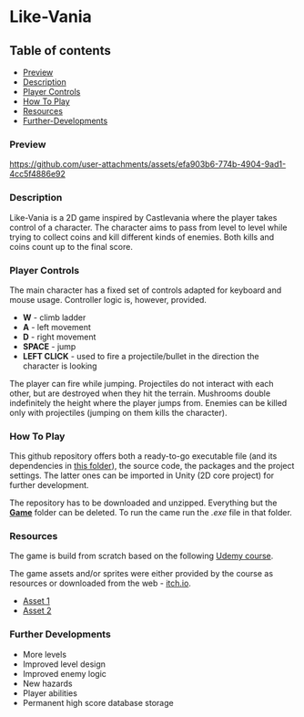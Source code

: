 # Like-Vania

## Table of contents

- [Preview](#preview)
- [Description](#description)
- [Player Controls](#player-controls)
- [How To Play](#how-to-play)
- [Resources](#resources)
- [Further-Developments](#further-developments)

### Preview

https://github.com/user-attachments/assets/efa903b6-774b-4904-9ad1-4cc5f4886e92

### Description

Like-Vania is a 2D game inspired by Castlevania where the player takes control of a character. The character aims to pass from level to level while trying to collect coins and kill different kinds of enemies. Both kills and coins count up to the final score. 

### Player Controls

The main character has a fixed set of controls adapted for keyboard and mouse usage. Controller logic is, however, provided.

- **W** - climb ladder
- **A** - left movement
- **D** - right movement
- **SPACE** - jump
- **LEFT CLICK** - used to fire a projectile/bullet in the direction the character is looking

The player can fire while jumping. Projectiles do not interact with each other, but are destroyed when they hit the terrain. Mushrooms double indefinitely the height where the player jumps from. Enemies can be killed only with projectiles (jumping on them kills the character).

### How To Play

This github repository offers both a ready-to-go executable file (and its dependencies in [this folder](<Game>)), the source code, the packages and the project settings. The latter ones can be imported in Unity (2D core project) for further development.

The repository has to be downloaded and unzipped. Everything but the [**Game**](<Game>) folder can be deleted. To run the came run the *.exe* file in that folder.

### Resources

The game is build from scratch based on the following [Udemy course](https://www.udemy.com/course/unitycourse/?couponCode=OF83024E).

The game assets and/or sprites were either provided by the course as resources or downloaded from the web - [itch.io](https://itch.io/game-assets).

- [Asset 1](https://admurin.itch.io/enemy-galore-1)
- [Asset 2](https://spikerman.itch.io/heart-container)

### Further Developments

- More levels
- Improved level design
- Improved enemy logic
- New hazards
- Player abilities
- Permanent high score database storage
